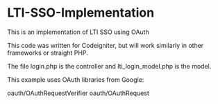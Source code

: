 # LTI-SSO-Implementation
This is an implementation of LTI SSO using OAuth 

This code was written for Codeigniter, but will work similarly in other frameworks or straight PHP.

The file login.php is the controller and lti_login_model.php is the model.

This example uses OAuth libraries from Google:

 oauth/OAuthRequestVerifier
 oauth/OAuthRequest
